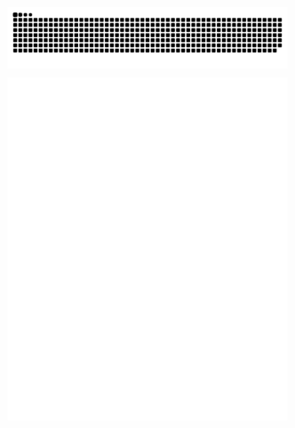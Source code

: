 
![github contribution grid snake animation](https://raw.githubusercontent.com/Kkkkkk58/Kkkkkk58/output/github-contribution-grid-snake.svg)

![Metrics_pic](/metrics.svg)
